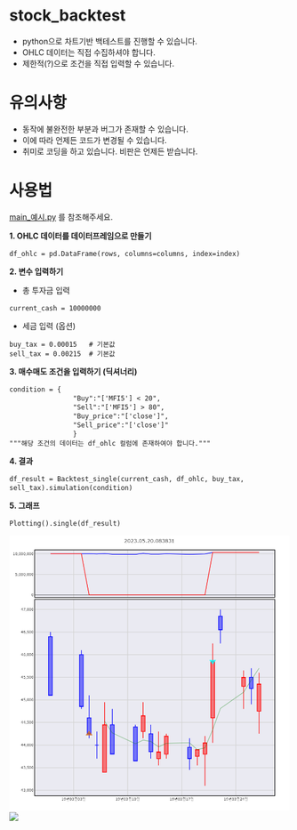 # stock_backtest
- python으로 차트기반 백테스트를 진행할 수 있습니다.
- OHLC 데이터는 직접 수집하셔야 합니다.
- 제한적(?)으로 조건을 직접 입력할 수 있습니다.

# 유의사항
- 동작에 불완전한 부분과 버그가 존재할 수 있습니다.
- 이에 따라 언제든 코드가 변경될 수 있습니다.
- 취미로 코딩을 하고 있습니다. 비판은 언제든 받습니다.

# 사용법
[main_예시.py](https://github.com/potatohead78/stock_backtest/blob/main/main_%EC%98%88%EC%8B%9C.py) 를 참조해주세요.

**1. OHLC 데이터를 데이터프레임으로 만들기**
```
df_ohlc = pd.DataFrame(rows, columns=columns, index=index)
```
**2. 변수 입력하기**
-   총 투자금 입력
```
current_cash = 10000000
```
-   세금 입력 (옵션)
```
buy_tax = 0.00015   # 기본값
sell_tax = 0.00215  # 기본값
```
**3. 매수매도 조건을 입력하기 (딕셔너리)**
```
condition = {
                "Buy":"['MFI5'] < 20",
                "Sell":"['MFI5'] > 80",
                "Buy_price":"['close']",
                "Sell_price":"['close']"
                }
"""해당 조건의 데이터는 df_ohlc 컬럼에 존재하여야 합니다."""
```
**4. 결과**
```
df_result = Backtest_single(current_cash, df_ohlc, buy_tax, sell_tax).simulation(condition)
```
**5. 그래프**
```
Plotting().single(df_result)
```
<img src="결과/newplot.png" width="600px"></img>
<img src="결과/newplot1.png" width="600px"></img>

